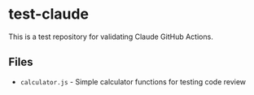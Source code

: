# test-claude

This is a test repository for validating Claude GitHub Actions.

## Files
- `calculator.js` - Simple calculator functions for testing code review